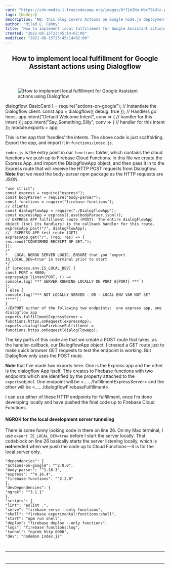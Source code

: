 ```yaml
---
card: "https://cdn-media-1.freecodecamp.org/images/0*7jmZNu-Wbc7Z4Ulo.png"
tags: [Nodejs]
description: "NB: this blog covers Actions on Google node.js deployments on"
author: "Milad E. Fahmy"
title: "How to implement local fulfillment for Google Assistant actions using Dialogflow"
created: "2021-08-15T23:45:14+02:00"
modified: "2021-08-15T23:45:14+02:00"
---
```

<div class="site-wrapper">
<main id="site-main" class="site-main outer">
<div class="inner">
<article class="post-full post tag-nodejs tag-google-assistant tag-programming tag-tech tag-coding ">
<header class="post-full-header">
<h1 class="post-full-title">How to implement local fulfillment for Google Assistant actions using Dialogflow</h1>
</header>
<figure class="post-full-image">
<picture>
<source media="(max-width: 700px)" sizes="1px" srcset="data:image/gif;base64,R0lGODlhAQABAIAAAAAAAP///yH5BAEAAAAALAAAAAABAAEAAAIBRAA7 1w">
<source media="(min-width: 701px)" sizes="(max-width: 800px) 400px,
(max-width: 1170px) 700px,
1400px" srcset="https://cdn-media-1.freecodecamp.org/images/0*7jmZNu-Wbc7Z4Ulo.png 300w,
https://cdn-media-1.freecodecamp.org/images/0*7jmZNu-Wbc7Z4Ulo.png 600w,
https://cdn-media-1.freecodecamp.org/images/0*7jmZNu-Wbc7Z4Ulo.png 1000w,
https://cdn-media-1.freecodecamp.org/images/0*7jmZNu-Wbc7Z4Ulo.png 2000w">
<img onerror="this.style.display='none'" src="https://cdn-media-1.freecodecamp.org/images/0*7jmZNu-Wbc7Z4Ulo.png" alt="How to implement local fulfillment for Google Assistant actions using Dialogflow">
</picture>
</figure>
<section class="post-full-content">
<div class="post-content">
dialogflow,
BasicCard
} = require("actions-on-google");
// Instantiate the Dialogflow client.
const app = dialogflow({ debug: true });
// Handlers go here..
app.intent("Default Welcome Intent", conv =&gt; {
// handler for this intent
});
app.intent("Say_Something_Silly", conv =&gt; {
// handler for this intent
});
module.exports = app;</code></pre><p>This is the app that ‘handles’ the intents. The above code is just scaffolding. Export the app, and import it in <code>functions/index.js</code>.</p><p><code>index.js</code> is the entry point in our <code>functions</code> folder, which contains the cloud functions we push up to Firebase Cloud Functions. In this file we create the Express App, and import the DialogflowApp object, and then pass it in to the Express route that will receive the HTTP POST requests from Dialogflow. <strong><strong>Note</strong></strong> that we need the body-parser npm package as the HTTP requests are JSON.</p><pre><code class="language-js">"use strict";
const express = require("express");
const bodyParser = require("body-parser");
const functions = require("firebase-functions");
// clients
const dialogFlowApp = require("./DialogflowApp");
const expressApp = express().use(bodyParser.json());
// EXPRESS APP fulfillment route (POST). The entire dialogFlowApp object (incl its handlers) is the callback handler for this route.
expressApp.post("/", dialogFlowApp);
//  EXPRESS APP test route (GET)
expressApp.get("/", (req, res) =&gt; {
res.send("CONFIRMED RECEIPT OF GET.");
});
/*
*   LOCAL NGROK SERVER LOGIC. ENSURE that you "export IS_LOCAL_DEV=true" in terminal prior to start
*/
if (process.env.IS_LOCAL_DEV) {
const PORT = 8000;
expressApp.listen(PORT, () =&gt;
console.log(`*** SERVER RUNNING LOCALLY ON PORT ${PORT} ***`)
);
} else {
console.log("*** NOT LOCALLY SERVED - OR - LOCAL ENV VAR NOT SET  ****");
}
//EXPORT either of the following two endpoints:  one express app, one dialogflow app
exports.fulfillmentExpressServer = functions.https.onRequest(expressApp);
exports.dialogflowFirebaseFulfillment = functions.https.onRequest(dialogFlowApp);</code></pre><p>The key parts of this code are that we create a POST route that takes, as the handler-callback, our DialogflowApp object. I created a GET route just to make quick browser GET requests to test the endpoint is working. But Dialogflow only uses the POST route.</p><p><strong><strong>Note</strong></strong> that I’ve made two exports here. One is the Express app and the other is the dialogflow App itself. This creates to Firebase functions with two endpoints which are identified by the property attached to the <code>exports</code>object. One endpoint will be &lt;……/fulfillmentExpressServer&gt; and the other will be &lt;……/dialogflowFirebaseFulfillment&gt;.</p><p>I can use either of these HTTP endpoints for fulfillment, once I’m done developing locally and have pushed the final code up to Firebase Cloud Functions.</p><h4 id="ngrok-for-the-local-development-server-tunneling"><strong>NGROK for the local development server tunneling</strong></h4><p>There is some funny looking code in there on line 26. On my Mac terminal, I use <code>export IS_LOCAL_DEV=true</code> before I start the server locally. That codeblock on line 26 basically starts the server listening locally, which is <strong><strong>not</strong></strong>needed when we push the code up to Cloud Functions — it is for the local server only.</p><pre><code class="language-js">"dependencies": {
"actions-on-google": "^2.0.0",
"body-parser": "^1.18.3",
"express": "^4.16.4",
"firebase-functions": "^2.2.0"
},
"devDependencies": {
"ngrok": "^3.1.1"
},
"scripts": {
"lint": "eslint .",
"serve": "firebase serve --only functions",
"shell": "firebase experimental:functions:shell",
"start": "npm run shell",
"deploy": "firebase deploy --only functions",
"logs": "firebase functions:log",
"tunnel": "ngrok http 8000",
"dev": "nodemon index.js"
</div>
<hr>
<hr>
</section>
</article>
</div>
</main>
</div>
<!-- Google Tag Manager (noscript) -->
<!-- End Google Tag Manager (noscript) -->
